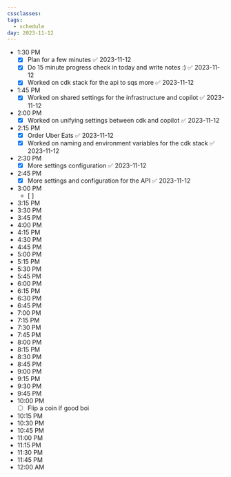 ```yaml
---
cssclasses: 
tags:
  - schedule
day: 2023-11-12
---
```


- <span class="green">1:30 PM</span>
	- [x] Plan for a few minutes ✅ 2023-11-12
	- [x] Do 15 minute progress check in today and write notes :) ✅ 2023-11-12
	- [x] Worked on cdk stack for the api to sqs more ✅ 2023-11-12
- <span class="green">1:45 PM</span>
	- [x] Worked on shared settings for the infrastructure and copilot ✅ 2023-11-12
- <span class="green">2:00 PM</span>
	- [x] Worked on unifying settings between cdk and copilot ✅ 2023-11-12
- <span class="green">2:15 PM</span>
	- [x] Order Uber Eats ✅ 2023-11-12
	- [x] Worked on naming and environment variables for the cdk stack ✅ 2023-11-12
- <span class="green">2:30 PM</span>
	- [x] More settings configuration ✅ 2023-11-12
- <span class="green">2:45 PM</span>
	- [x] More settings and configuration for the API ✅ 2023-11-12
- <span class="green">3:00 PM</span>
	- [ ] 
- <span class="green">3:15 PM</span>
- <span class="green">3:30 PM</span>
- <span class="green">3:45 PM</span>
- <span class="green">4:00 PM</span>
- <span class="green">4:15 PM</span>
- <span class="green">4:30 PM</span>
- <span class="green">4:45 PM</span>
- <span class="green">5:00 PM</span>
- <span class="green">5:15 PM</span>
- <span class="green">5:30 PM</span>
- <span class="green">5:45 PM</span>
- <span class="green">6:00 PM</span>
- <span class="green">6:15 PM</span>
- <span class="green">6:30 PM</span>
- <span class="green">6:45 PM</span>
- <span class="green">7:00 PM</span>
- <span class="green">7:15 PM</span>
- <span class="green">7:30 PM</span>
- <span class="green">7:45 PM</span>
- <span class="green">8:00 PM</span>
- <span class="green">8:15 PM</span>
- <span class="green">8:30 PM</span>
- <span class="green">8:45 PM</span>
- <span class="green">9:00 PM</span>
- <span class="green">9:15 PM</span>
- <span class="green">9:30 PM</span>
- <span class="green">9:45 PM</span>
- <span class="green">10:00 PM</span>
	- [ ] Flip a coin if good boi
- <span class="green">10:15 PM</span>
- <span class="green">10:30 PM</span>
- <span class="green">10:45 PM</span>
- <span class="green">11:00 PM</span>
- <span class="green">11:15 PM</span>
- <span class="green">11:30 PM</span>
- <span class="green">11:45 PM</span>
- <span class="green">12:00 AM</span>
